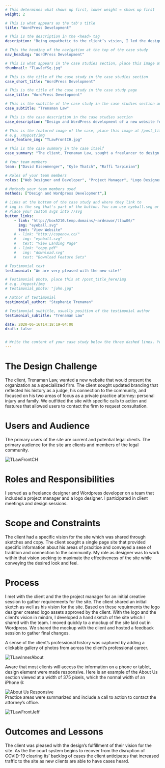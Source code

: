 ```yaml
---
# This determines what shows up first, lower weight = shows up first
weight: 2

# This is what appears as the tab's title
title: "WordPress Development"

# This is the description in the <head> tag
description: "Being empathetic to the client’s vision, I led the design and development of the new website."

# This the heading of the navigation at the top of the case study
nav_heading: "WordPress Development"

# This is what appears in the case studies section, place this image at the //img folder
thumbnail: "TLawJefSq.jpg"

# This is the title of the case study in the case studies section
case_short_title: "WordPress Development"

# This is the title of the case study in the case study page
case_title: "WordPress Development"

# This is the subtitle of the case study in the case studies section and the case study page
case_subtitle: "Trenaman Law"

# This is the case description in the case studies section
case_description: "Design and WordPress development of a new website for client with an established law practice. The updated site includes fresh branding and new tools useful for current and  potential clients." 

# This is the featured image of the case, place this image at /post_title_here/img folder
# e.g. /mypost/img
case_feature_img: "TLawFrontCH.jpg"

# This is the case summary in the case itself
case_summary: "The client, Trenaman Law, sought a freelancer to design and develop a new website that would help position the organization as a specialized firm. The new website was an update from the client’s previous site developed for his campaign for re-election as District Court Judge. A new site was developed that included fresh branding and a focus on the client’s two areas of private practice. The look and feel of the site emphasizes the client's history as a judge and his connection to the community. The design includes elements that make make clear the firm’s ares of practice and provide tools for users to more easily contact the firm ."

# Your team members
team: ["David Eisenmenger", "Kyle Thatch", "Raffi Tarpinian"]

# Roles of your team members
roles: ["Web Designer and Developer", "Project Manager", "Logo Designer",]

# Methods your team members used
methods: ["Design and Wordpress Development",]

# Links at the bottom of the case study and where they link to
# img is the svg that's part of the button. You can use eyeball.svg or download.svg
# Place your custom svgs into //svg
button_links:
    - link: "http://box5210.temp.domains/~ardeawor/tlaw06/"
      img: "eyeball.svg"
      text: "View Website"
    # - link: "http://copenow.co/"
    #   img: "eyeball.svg"
    #   text: "View Landing Page"
    # - link: "cope.pdf"
    #   img: "download.svg"
    #   text: "Download Feature Sets"

# Testimonial text
testimonial: "We are very pleased with the new site!"

# Testimonial photo, place this at /post_title_here/img
# e.g. /mypost/img
# testimonial_photo: "john.jpg"

# Author of testimonial
testimonial_author: "Stephanie Trenaman"

# Testimonial subtitle, usually position of the testimonial author
testimonial_subtitle: "Trenaman Law"

date: 2020-06-16T14:18:19-04:00
draft: false


# Write the content of your case study below the three dashed lines. You can use markdown and raw HTML.
---
```

# The Design Challenge

The client, Trenaman Law, wanted a new website that would present the organization as  a speciailized firm. The client sought updated branding that reflected his history as a judge, his connection to the community, and focused on his two areas of focus as a private practice attorney: personal injury and family. We outfitted the site with specific calls to action and features that allowed users to contact the firm to request consultation. 


# Users and Audience

The primary users of the site are current and potential legal clients. The primary audience for the site are clients and members of the legal community.

![TLawFrontCH](/tlaw/img/TLawFrontCH.jpg "Hero Image Courthouse")

# Roles and Responsibilities

I served as a freelance designer and Wordpress developer on a team that included a project manager and a logo designer. I participated in client meetings and design sessions.   

# Scope and Constraints

The client had a specific vision for the site which was shared through sketches and copy. The client sought a single page site that provided specific information about his areas of pracitice and conveyed a sese of tradition and connection to the community. My role as designer  was to work within that vision seeking to maximate the effectiveness of the site while conveying the desired look and feel. 

# Process

I met with the client and the the project manager for an initial creative session to gather requirements for the site. The client shared an initial sketch as well as his vision for the site. Based on these requirments the logo designer created logo assets approved by the client. With the logo and the client’s vision in mindm, I developed a hand sketch of the site which I shared with the team. I moved quickly to a mockup of the site laid out in Wordpress. We shared the mockup with the client and hosted a feedback session to gather final changes. 

A sense of the client’s professional history was captured by adding a clickable gallery of photos from across the client’s professional career. 

![TLawInnerAbout](/tlaw/img/TLawInnerAbout.jpg "About Mason")


Aware that most clients will access the information on a phone or tablet, design element were made responsive. Here is an example of the About Us section viewed at a width of 375 pixels, which the normal width of an iPhone 6: 

![About Us Responsive](/tlaw/img/AboutUsResponsive.jpg "About Us Responsive")
<br>Practice areas were summarized and include a call to action to contact the attorney’s office. 


![TLawFrontJeff](/tlaw/img/TLawFrontJeff.jpg "Hero Image with Jefferson")

# Outcomes and Lessons

The client was pleased with the design’s fulfillment of their vision for the site. As the the court system begins to recover from the disruption of COVID-19 clearing its’ backlog of cases the client anticipates that increased traffic to the site as new clients are able to have cases heard. 


<!-- ![TLAWThumb03](/tlaw/img/TLAWThumb03@0.75x.jpg "Hero Image Medium")
![TLAWThumb04](/tlaw/img/TLAWThumb04@0.75x.jpg "Hero Image Medium") -->